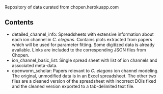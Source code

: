 Repository of data curated from chopen.herokuapp.com

## Contents
* detailed_channel_info: Spreadsheets with extensive information about each ion channel in _C. elegans_.  Contains
plots extracted from papers which will be used for parameter fitting.  Some digitized data is already available.  Links are included to the corresponding JSON files from Chopen.
* ion_channel_basic_list: Single spread sheet with list of ion channels and associated meta-data.  
* openworm_scholar: Papers relevant to _C. elegans_ ion channel modeling.  The original, unmodified data is in an Excel spreadsheet.  The other two files are a cleaned version of the spreadsheet with incorrect DOIs fixed and the cleaned version exported to a tab-delimited text file.  
